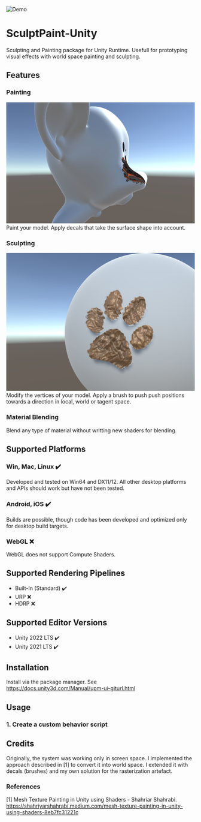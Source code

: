 ![Demo](Docs/LavaDemo.gif)
# SculptPaint-Unity
Sculpting and Painting package for Unity Runtime. Usefull for prototyping visual effects with world space painting and sculpting.

## Features
### **Painting**
![Paint](Docs/Stamp.png)
Paint your model. Apply decals that take the surface shape into account. 

### **Sculpting**
![Sculpt](Docs/Sculpt.png)
Modify the vertices of your model. Apply a brush to push push positions towards a direction in local, world or tagent space.

### **Material Blending**
Blend any type of material without writting new shaders for blending.

## Supported Platforms
### Win, Mac, Linux :heavy_check_mark: 
Developed and tested on Win64 and DX11/12. All other desktop platforms and APIs should work but have not been tested.

### Android, iOS ✔️
Builds are possible, though code has been developed and optimized only for desktop build targets.

### WebGL ❌
WebGL does not support Compute Shaders.

## Supported Rendering Pipelines
* Built-In (Standard) ✔️
* URP ❌
* HDRP ❌

## Supported Editor Versions
* Unity 2022 LTS ✔️
* Unity 2021 LTS ✔️

## Installation
Install via the package manager. See https://docs.unity3d.com/Manual/upm-ui-giturl.html

## Usage
### 1. Create a custom behavior script
###

## Credits
Originally, the system was working only in screen space. I implemented the approach described in [1] to convert it into world space. I extended it with decals (brushes) and my own solution for the rasterization artefact.
### References
[1] Mesh Texture Painting in Unity using Shaders - Shahriar Shahrabi. https://shahriyarshahrabi.medium.com/mesh-texture-painting-in-unity-using-shaders-8eb7fc31221c
